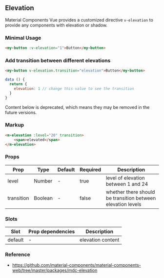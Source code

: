 ## Elevation

Material Components Vue provides a customized directive `v-elevation` to provide any components with elevation or shadow.

### Minimal Usage

```html
<my-button :v-elevation="1">Button</my-button>
```

### Add transition between different elevations

```html
<my-button v-elevation.transition="elevation">Button</my-button>
```

```js
data () {
  return {
    elevation: 1 // change this value to see the transition
  }
}
```

Content below is deprecated, which means they may be removed in the future versions.

### Markup

```html
<m-elevation :level="20" transition>
    <span>elevated</span>
</m-elevation>
```
### Props

| Prop | Type | Default | Required | Description |
|------|------|---------|----------|-------------|
| level | Number | - | true | level of elevation between 1 and 24 |
| transition | Boolean | - | false | whether there should be transition between elevation levels |

### Slots

| Slot | Prop dependencies | Description |
|------|-------------------|-------------|
| default | - | elevation content |

### Reference

- https://github.com/material-components/material-components-web/tree/master/packages/mdc-elevation
